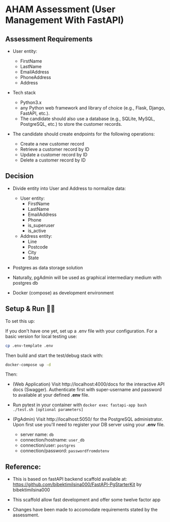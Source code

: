 # AHAM Assessment (User Management With FastAPI)


## Assessment Requirements
- User entity:
    - FirstName
    - LastName
    - EmailAddress
    - PhoneAddress
    - Address

- Tech stack
    - Python3.x
    - any Python web framework and library of choice (e.g., Flask, Django, FastAPI, etc.).
    - The candidate should also use a database (e.g., SQLite, MySQL, PostgreSQL, etc.) to store the customer records. 

- The candidate should create endpoints for the following operations:
    - Create a new customer record
    - Retrieve a customer record by ID 
    - Update a customer record by ID 
    - Delete a customer record by ID


## Decision
- Divide entity into User and Address to normalize data:
    - User entity:
        - FirstName
        - LastName
        - EmailAddress
        - Phone
        - is_superuser
        - is_active
    - Address entity:
        - Line
        - Postcode
        - City
        - State

- Postgres as data storage solution
- Naturally, pgAdmin will be used as graphical intermediary medium with postgres db
- Docker (compose) as development environment


## Setup & Run 🏃‍♂️

To set this up:

If you don't have one yet, set up a .env file with your configuration. For a basic version for local testing use:  
```bash
cp .env-template .env
```

Then build and start the test/debug stack with:
```bash
docker-compose up -d
```

Then:
- (Web Application) Visit http://localhost:4000/docs for the interactive API docs (Swagger). Authenticate first with super-username and password to available at your defined **.env** file.

- Run pytest in your container with `docker exec fastapi-app bash ./test.sh [optional parameters]`

- (PgAdmin) Visit http://localhost:5050/ for the PostgreSQL administrator. Upon first use you'll need to register your DB server using your **.env** file.
    - server name: `db`
    - connection/hostname: `user_db`
    - connection/user: `postgres`
    - connection/password: `passwordfromdotenv`


## Reference:
- This is based on fastAPI backend scaffold available at: https://github.com/bibektimilsina000/FastAPI-PgStarterKit by bibektimilsina000

- This scaffold allow fast development and offer some twelve factor app

- Changes have been made to accomodate requirements stated by the assessment.